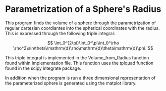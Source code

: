 # Parametrization of a Sphere's Radius 

This program finds the volume of a sphere through the parametrization of regular cartesian coordiantes into the spherical coordinates with the radius. This is expressed through the following triple integral:

$$
\int_0^{2\pi}\int_0^\pi\int_0^\rho \rho^2\sin\theta\\mathrm{d}\rho\mathrm{d}\theta\mathrm{d}\phi.
$$

This triple integral is implemented in the Volume_from_Radius function found within Implementation file. This function uses the tplquad function found in the scipy integrate package.

In addition when the program is run a three dimensional representation of the parameterized sphere is generated using the matplot library.